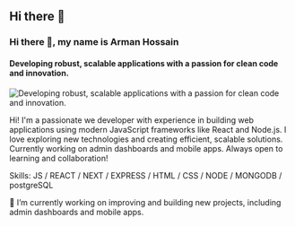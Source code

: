 ## Hi there 👋

### Hi there 👋, my name is Arman Hossain
#### Developing robust, scalable applications with a passion for clean code and innovation.
![Developing robust, scalable applications with a passion for clean code and innovation.](https://i.ibb.co.com/Y2rVtrQ/github-header-image-2.png)

Hi! I'm a passionate we developer with experience in building web applications using modern JavaScript frameworks like React and Node.js. I love exploring new technologies and creating efficient, scalable solutions. Currently working on admin dashboards and mobile apps. Always open to learning and collaboration!

Skills: JS / REACT / NEXT / EXPRESS / HTML / CSS / NODE / MONGODB / postgreSQL 


🔭 I’m currently working on improving  and building new projects, including admin dashboards and mobile apps.


